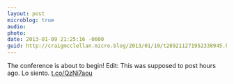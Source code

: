 ```yaml
---
layout: post
microblog: true
audio: 
photo: 
date: 2013-01-09 21:25:16 -0600
guid: http://craigmcclellan.micro.blog/2013/01/10/t289211271952338945.html
---
```

The conference is about to begin! Edit: This was supposed to post hours ago. Lo siento. [t.co/QzNi7aou](http://t.co/QzNi7aou)
